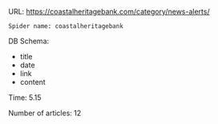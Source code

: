 URL: https://coastalheritagebank.com/category/news-alerts/

    Spider name: coastalheritagebank

DB Schema:
- title
- date
- link
- content


Time: 5.15

Number of articles: 12
